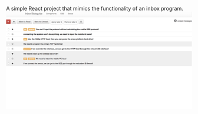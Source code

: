 A simple React project that mimics the functionality of an inbox program. 
![inbox screenshot](https://github.com/TheRobQ/React-Inbox-New/blob/master/images/SCreen2.png)

